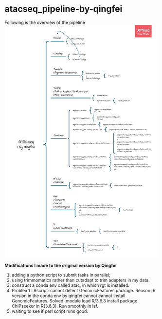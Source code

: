 # atacseq_pipeline-by-qingfei
Following is the overview of the pipeline
![image](https://github.com/penguinmeow/atacseq_pipeline-by-qingfei/blob/main/ATAC-seq%20(by%20Qingfei).png)

**Modifications I made to the original version by Qingfei**
1. adding a python script to submit tasks in parallel;
2. using trimmomatics rather than cutadapt to trim adapters in my data.
3. construct a conda env called atac, in which rgt is installed.
4. Problem1 : Rscript: cannot detect GenomicFeatures package.
Reason: R version in the conda env by qingfei cannot cannot install GenomicFeatures.
Solved: module load R/3.6.3
install package ChIPseeker in R(3.6.3). 
Run smoothly in lsf.
5. waiting to see if perl script runs good.
